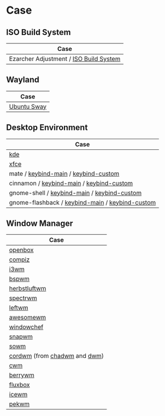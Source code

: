

# Case


## ISO Build System

| Case |
| --- |
| Ezarcher Adjustment / [ISO Build System](https://github.com/samwhelp/ezarcher-adjustment/tree/main/project/ezarcher-adjustment-system)


## Wayland

| Case |
| --- |
| [Ubuntu Sway](https://samwhelp.github.io/note-about-ubuntu-sway/read/config/ubuntu-sway-adjustment/keybind.html) |


## Desktop Environment

| Case |
| --- |
| [kde](https://samwhelp.github.io/note-about-kde/read/config/keybind.html) |
| [xfce](https://samwhelp.github.io/note-about-xfce/read/scenario/main.html) |
| mate / [keybind-main](https://samwhelp.github.io/note-about-ubuntu/read/desktop_environment/mate/adjustment/keybind-main.html) / [keybind-custom](https://samwhelp.github.io/note-about-ubuntu/read/desktop_environment/mate/adjustment/keybind-custom.html) |
| cinnamon / [keybind-main](https://samwhelp.github.io/note-about-ubuntu/read/desktop_environment/cinnamon/adjustment/keybind-main.html) / [keybind-custom](https://samwhelp.github.io/note-about-ubuntu/read/desktop_environment/cinnamon/adjustment/keybind-custom.html) |
| gnome-shell / [keybind-main](https://samwhelp.github.io/note-about-ubuntu/read/desktop_environment/gnome-shell/adjustment/keybind-main.html) / [keybind-custom](https://samwhelp.github.io/note-about-ubuntu/read/desktop_environment/gnome-shell/adjustment/keybind-custom.html) |
| gnome-flashback / [keybind-main](https://samwhelp.github.io/note-about-ubuntu/read/desktop_environment/gnome-flashback/adjustment/keybind-main.html) / [keybind-custom](https://samwhelp.github.io/note-about-ubuntu/read/desktop_environment/gnome-flashback/adjustment/keybind-custom.html) |


## Window Manager

| Case |
| --- |
| [openbox](https://samwhelp.github.io/note-about-openbox/read/config/main/keybind.html)|
| [compiz](https://samwhelp.github.io/note-about-compiz/) |
| [i3wm](https://samwhelp.github.io/note-about-i3wm/read/scenario/main.html) |
| [bspwm](https://samwhelp.github.io/note-about-bspwm/read/scenario/main.html) |
| [herbstluftwm](https://samwhelp.github.io/note-about-herbstluftwm/read/scenario.html) |
| [spectrwm](https://samwhelp.github.io/note-about-spectrwm/read/scenario.html) |
| [leftwm](https://samwhelp.github.io/note-about-leftwm/read/scenario.html) |
| [awesomewm](https://samwhelp.github.io/note-about-awesomewm/read/my.html) |
| [windowchef](https://samwhelp.github.io/note-about-windowchef/read/config.html) |
| [snapwm](https://github.com/samwhelp/snapwm-config/blob/main/asset/config/snapwm/key.conf) |
| [sowm](https://samwhelp.github.io/note-about-sowm/read/config.html) |
| [cordwm](https://github.com/samwhelp/cordwm/blob/main/asset/usr/share/cordwm/docs/spec-keybind.md) (from [chadwm](https://github.com/siduck/chadwm) and [dwm](https://dwm.suckless.org/)) |
| [cwm](https://github.com/samwhelp/system-modeling/blob/main/profile/main/overlay/etc/skel/.local/share/cwmrc-profile/main/cwmrc) |
| [berrywm](https://github.com/samwhelp/system-modeling/tree/main/profile/main/overlay/etc/skel/.local/share/berrywmrc-profile) |
| [fluxbox](https://github.com/samwhelp/system-modeling/tree/main/profile/main/overlay/etc/skel/.local/share/fluxboxrc-profile/main) |
| [icewm](https://github.com/samwhelp/system-modeling/blob/main/profile/main/overlay/etc/skel/.local/share/icewmrc-profile/start/keys) |
| [pekwm](https://github.com/samwhelp/system-modeling/tree/main/profile/main/overlay/etc/skel/.local/share/pekwmrc-profile/main) |
